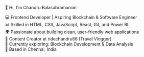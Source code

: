 👋 Hi, I'm Chandru Balasubramanian  

💻 Frontend Developer | Aspiring Blockchain & Software Engineer  
📊 Skilled in HTML, CSS, JavaScript, React, Git, and Power BI  
🌍 Passionate about building clean, user-friendly web applications  
🎥 Content Creator at ridechandru88 (Travel Vlogger)  
🎯 Currently exploring: Blockchain Development & Data Analysis  
📍 Based in Chennai, India  
